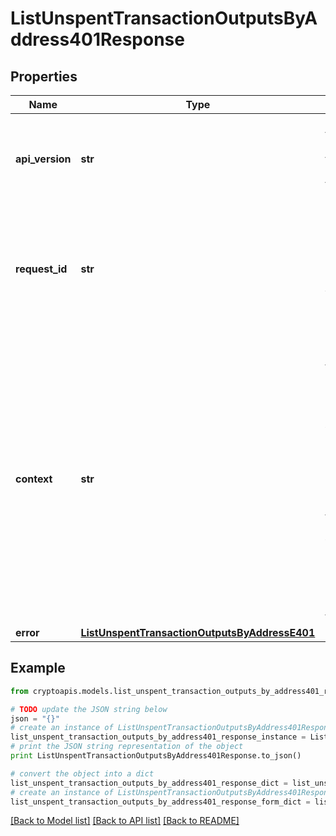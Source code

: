 # ListUnspentTransactionOutputsByAddress401Response


## Properties
Name | Type | Description | Notes
------------ | ------------- | ------------- | -------------
**api_version** | **str** | Specifies the version of the API that incorporates this endpoint. | 
**request_id** | **str** | Defines the ID of the request. The &#x60;requestId&#x60; is generated by Crypto APIs and it&#39;s unique for every request. | 
**context** | **str** | In batch situations the user can use the context to correlate responses with requests. This property is present regardless of whether the response was successful or returned as an error. &#x60;context&#x60; is specified by the user. | [optional] 
**error** | [**ListUnspentTransactionOutputsByAddressE401**](ListUnspentTransactionOutputsByAddressE401.md) |  | 

## Example

```python
from cryptoapis.models.list_unspent_transaction_outputs_by_address401_response import ListUnspentTransactionOutputsByAddress401Response

# TODO update the JSON string below
json = "{}"
# create an instance of ListUnspentTransactionOutputsByAddress401Response from a JSON string
list_unspent_transaction_outputs_by_address401_response_instance = ListUnspentTransactionOutputsByAddress401Response.from_json(json)
# print the JSON string representation of the object
print ListUnspentTransactionOutputsByAddress401Response.to_json()

# convert the object into a dict
list_unspent_transaction_outputs_by_address401_response_dict = list_unspent_transaction_outputs_by_address401_response_instance.to_dict()
# create an instance of ListUnspentTransactionOutputsByAddress401Response from a dict
list_unspent_transaction_outputs_by_address401_response_form_dict = list_unspent_transaction_outputs_by_address401_response.from_dict(list_unspent_transaction_outputs_by_address401_response_dict)
```
[[Back to Model list]](../README.md#documentation-for-models) [[Back to API list]](../README.md#documentation-for-api-endpoints) [[Back to README]](../README.md)


